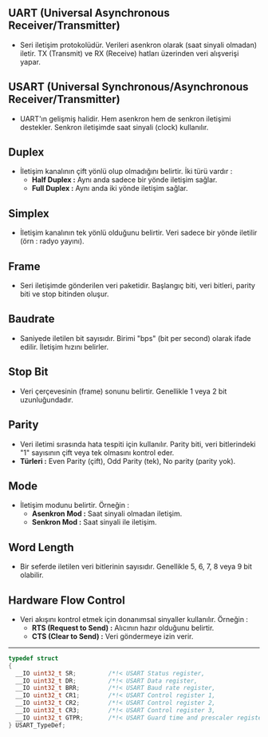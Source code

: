 ## UART (Universal Asynchronous Receiver/Transmitter)

* Seri iletişim protokolüdür. Verileri asenkron olarak (saat sinyali olmadan) iletir. TX (Transmit) ve RX (Receive) hatları üzerinden veri alışverişi yapar.

## USART (Universal Synchronous/Asynchronous Receiver/Transmitter)

* UART'ın gelişmiş halidir. Hem asenkron hem de senkron iletişimi destekler. Senkron iletişimde saat sinyali (clock) kullanılır.

## Duplex

* İletişim kanalının çift yönlü olup olmadığını belirtir. İki türü vardır :
  * **Half Duplex :** Aynı anda sadece bir yönde iletişim sağlar.
  * **Full Duplex :** Aynı anda iki yönde iletişim sağlar.

## Simplex

* İletişim kanalının tek yönlü olduğunu belirtir. Veri sadece bir yönde iletilir (örn : radyo yayını).

## Frame

* Seri iletişimde gönderilen veri paketidir. Başlangıç biti, veri bitleri, parity biti ve stop bitinden oluşur.

## Baudrate

* Saniyede iletilen bit sayısıdır. Birimi "bps" (bit per second) olarak ifade edilir. İletişim hızını belirler.

## Stop Bit

* Veri çerçevesinin (frame) sonunu belirtir. Genellikle 1 veya 2 bit uzunluğundadır.

## Parity

* Veri iletimi sırasında hata tespiti için kullanılır. Parity biti, veri bitlerindeki "1" sayısının çift veya tek olmasını kontrol eder.
* **Türleri :** Even Parity (çift), Odd Parity (tek), No parity (parity yok).

## Mode

* İletişim modunu belirtir. Örneğin :
  * **Asenkron Mod :** Saat sinyali olmadan iletişim.
  * **Senkron Mod  :** Saat sinyali ile iletişim.

## Word Length

* Bir seferde iletilen veri bitlerinin sayısıdır. Genellikle 5, 6, 7, 8 veya 9 bit olabilir.

## Hardware Flow Control

* Veri akışını kontrol etmek için donanımsal sinyaller kullanılır. Örneğin :
  * **RTS (Request to Send) :** Alıcının hazır olduğunu belirtir.
  * **CTS (Clear to Send) :** Veri göndermeye izin verir.


-----------------------------------------------------------------------------------------------------------------------------------------------------------

```c
typedef struct
{
  __IO uint32_t SR;         /*!< USART Status register,                   Address offset: 0x00 */
  __IO uint32_t DR;         /*!< USART Data register,                     Address offset: 0x04 */
  __IO uint32_t BRR;        /*!< USART Baud rate register,                Address offset: 0x08 */
  __IO uint32_t CR1;        /*!< USART Control register 1,                Address offset: 0x0C */
  __IO uint32_t CR2;        /*!< USART Control register 2,                Address offset: 0x10 */
  __IO uint32_t CR3;        /*!< USART Control register 3,                Address offset: 0x14 */
  __IO uint32_t GTPR;       /*!< USART Guard time and prescaler register, Address offset: 0x18 */
} USART_TypeDef;
```




















